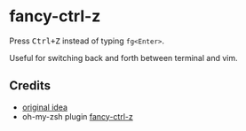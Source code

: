 fancy-ctrl-z
============

Press <kbd>Ctrl+Z</kbd> instead of typing `fg<Enter>`.

Useful for switching back and forth between terminal and vim.

Credits
-------

- [original idea](http://sheerun.net/2014/03/21/how-to-boost-your-vim-productivity)
- oh-my-zsh plugin [fancy-ctrl-z](https://github.com/robbyrussell/oh-my-zsh/tree/master/plugins/fancy-ctrl-z)
